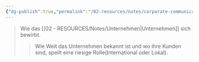 ```yaml
---
{"dg-publish":true,"permalink":"/02-resources/notes/corporate-communication/","tags":["GFN/LF08"],"noteIcon":"","updated":"2024-08-16T18:34:20.359+02:00"}
---
```


> Wie das [[02 - RESOURCES/Notes/Unternehmen\|Unternehmen]] sich bewirbt.
> >  Wie Weit das Unternehmen bekannt ist und wo ihre Kunden sind, speilt eine riesige Rolle(International oder Lokal).	